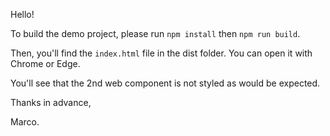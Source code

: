 Hello!

To build the demo project, please run `npm install` then `npm run build`.

Then, you'll find the `index.html` file in the dist folder. You can open it with Chrome or Edge.

You'll see that the 2nd web component is not styled as would be expected.

Thanks in advance,

Marco.

